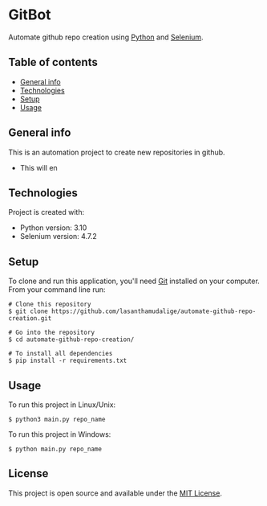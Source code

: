 # GitBot

Automate github repo creation using [Python](https://www.python.org/) and [Selenium](https://www.selenium.dev/).

## Table of contents
* [General info](#general-info)
* [Technologies](#technologies)
* [Setup](#setup)
* [Usage](#usage)

## General info
This is an automation project to create new repositories in github. 
* This will en

## Technologies
Project is created with:
* Python version: 3.10
* Selenium version: 4.7.2
	
## Setup

To clone and run this application, you'll need [Git](https://git-scm.com) installed on your computer.\
From your command line run:

```
# Clone this repository
$ git clone https://github.com/lasanthamudalige/automate-github-repo-creation.git

# Go into the repository
$ cd automate-github-repo-creation/

# To install all dependencies
$ pip install -r requirements.txt
```

## Usage

To run this project in Linux/Unix:

```
$ python3 main.py repo_name
```

To run this project in Windows:

```
$ python main.py repo_name
```

## License 
This project is open source and available under the [MIT License](https://github.com/lasanthamudalige/automate-github-repo-creation/blob/main/LICENSE).
